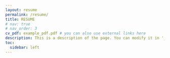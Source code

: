 ```yaml
---
layout: resume
permalink: /resume/
title: RESUME
# nav: true
# nav_order: 3
cv_pdf: example_pdf.pdf # you can also use external links here
description: This is a description of the page. You can modify it in '_pages/resume.md'. You can also change or remove the top pdf download button.
toc:
  sidebar: left
---
```


